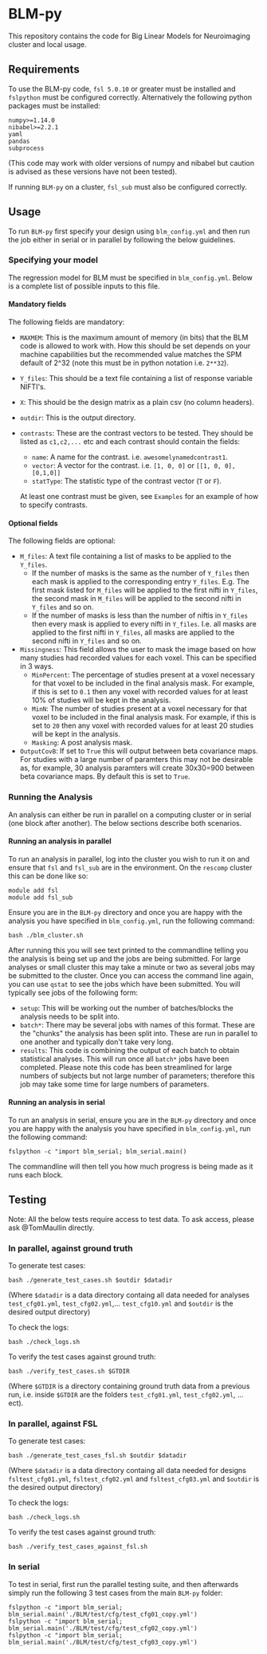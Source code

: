 # BLM-py
This repository contains the code for Big Linear Models for Neuroimaging cluster and local usage.

## Requirements
To use the BLM-py code, `fsl 5.0.10` or greater must be installed and `fslpython` must be configured correctly. Alternatively the following python packages must be installed:

```
numpy>=1.14.0
nibabel>=2.2.1
yaml
pandas
subprocess
```

(This code may work with older versions of numpy and nibabel but caution is advised as these versions have not been tested).

If running `BLM-py` on a cluster, `fsl_sub` must also be configured correctly.

## Usage
To run `BLM-py` first specify your design using `blm_config.yml` and then run the job either in serial or in parallel by following the below guidelines.

### Specifying your model
The regression model for BLM must be specified in `blm_config.yml`. Below is a complete list of possible inputs to this file.

#### Mandatory fields
The following fields are mandatory:

 - `MAXMEM`: This is the maximum amount of memory (in bits) that the BLM code is allowed to work with. How this should be set depends on your machine capabilities but the recommended value matches the SPM default of 2^32 (note this must be in python notation i.e. `2**32`).
 - `Y_files`: This should be a text file containing a list of response variable NIFTI's.
 - `X`: This should be the design matrix as a plain csv (no column headers).
 - `outdir`: This is the output directory.
 - `contrasts`: These are the contrast vectors to be tested. They should be listed as `c1,c2,...` etc and each contrast should contain the fields:
   - `name`: A name for the contrast. i.e. `awesomelynamedcontrast1`.
   - `vector`: A vector for the contrast. i.e. `[1, 0, 0]` or `[[1, 0, 0],[0,1,0]]`
   - `statType`: The statistic type of the contrast vector (`T` or `F`).
   
   At least one contrast must be given, see `Examples` for an example of how to specify contrasts.
 
#### Optional fields

The following fields are optional:

 - `M_files`: A text file containing a list of masks to be applied to the `Y_files`. 
   - If the number of masks is the same as the number of `Y_files` then each mask is applied to the corresponding entry `Y_files`. E.g. The first mask listed for `M_files` will be applied to the first nifti in `Y_files`, the second mask in `M_files` will be applied to the second nifti in `Y_files` and so on. 
   - If the number of masks is less than the number of niftis in `Y_files` then every mask is applied to every nifti in `Y_files`. I.e. all masks are applied to the first nifti in `Y_files`, all masks are applied to the second nifti in `Y_files` and so on. 
 - `Missingness`: This field allows the user to mask the image based on how many studies had recorded values for each voxel. This can be specified in 3 ways.
   - `MinPercent`: The percentage of studies present at a voxel necessary for that voxel to be included in the final analysis mask. For example, if this is set to `0.1` then any voxel with recorded values for at least 10% of studies will be kept in the analysis.
   - `MinN`: The number of studies present at a voxel necessary for that voxel to be included in the final analysis mask. For example, if this is set to `20` then any voxel with recorded values for at least 20 studies will be kept in the analysis.
   - `Masking`: A post analysis mask.
 - `OutputCovB`: If set to `True` this will output between beta covariance maps. For studies with a large number of paramters this may not be desirable as, for example, 30 analysis paramters will create 30x30=900 between beta covariance maps. By default this is set to `True`.
 
### Running the Analysis

An analysis can either be run in parallel on a computing cluster or in serial (one block after another). The below sections describe both scenarios.

#### Running an analysis in parallel

To run an analysis in parallel, log into the cluster you wish to run it on and ensure that `fsl` and `fsl_sub` are in the environment. On the `rescomp` cluster this can be done like so:

```
module add fsl
module add fsl_sub
```

Ensure you are in the `BLM-py` directory and once you are happy with the analysis you have specified in `blm_config.yml`, run the following command:

```
bash ./blm_cluster.sh
```

After running this you will see text printed to the commandline telling you the analysis is being set up and the jobs are being submitted. For large analyses or small cluster this may take a minute or two as several jobs may be submitted to the cluster. Once you can access the command line again, you can use `qstat` to see the jobs which have been submitted. You will typically see jobs of the following form:

 - `setup`: This will be working out the number of batches/blocks the analysis needs to be split into.
 - `batch*`: There may be several jobs with names of this format. These are the "chunks" the analysis has been split into. These are run in parallel to one another and typically don't take very long.
 - `results`: This code is combining the output of each batch to obtain statistical analyses. This will run once all `batch*` jobs have been completed. Please note this code has been streamlined for large numbers of subjects but not large number of parameters; therefore this job may take some time for large numbers of parameters.
 
#### Running an analysis in serial

To run an analysis in serial, ensure you are in the `BLM-py` directory and once you are happy with the analysis you have specified in `blm_config.yml`, run the following command:

```
fslpython -c "import blm_serial; blm_serial.main()
```

The commandline will then tell you how much progress is being made as it runs each block.

## Testing

Note: All the below tests require access to test data. To ask access, please ask @TomMaullin directly.

### In parallel, against ground truth

To generate test cases:

```
bash ./generate_test_cases.sh $outdir $datadir
```

(Where `$datadir` is a data directory containg all data needed for analyses `test_cfg01.yml`, `test_cfg02.yml`,... `test_cfg10.yml` and `$outdir` is the desired output directory)

To check the logs:

```
bash ./check_logs.sh
```

To verify the test cases against ground truth:

```
bash ./verify_test_cases.sh $GTDIR
```

(Where `$GTDIR` is a directory containing ground truth data from a previous run, i.e. inside `$GTDIR` are the folders `test_cfg01.yml`, `test_cfg02.yml`, ... ect).

### In parallel, against FSL

To generate test cases:

```
bash ./generate_test_cases_fsl.sh $outdir $datadir
```

(Where `$datadir` is a data directory containg all data needed for designs `fsltest_cfg01.yml`, `fsltest_cfg02.yml` and `fsltest_cfg03.yml` and `$outdir` is the desired output directory)

To check the logs:

```
bash ./check_logs.sh
```

To verify the test cases against ground truth:

```
bash ./verify_test_cases_against_fsl.sh
```

### In serial

To test in serial, first run the parallel testing suite, and then afterwards simply run the following 3 test cases from the main `BLM-py` folder:

```
fslpython -c "import blm_serial; blm_serial.main('./BLM/test/cfg/test_cfg01_copy.yml')
fslpython -c "import blm_serial; blm_serial.main('./BLM/test/cfg/test_cfg02_copy.yml')
fslpython -c "import blm_serial; blm_serial.main('./BLM/test/cfg/test_cfg03_copy.yml')
```
